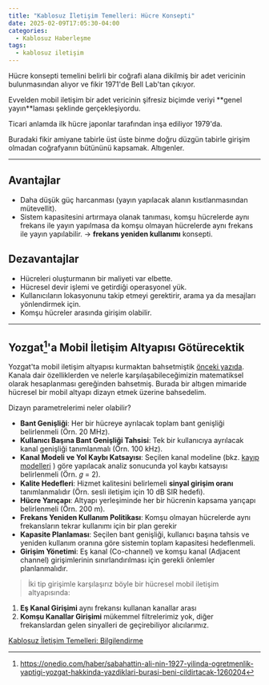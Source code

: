```yaml
---
title: "Kablosuz İletişim Temelleri: Hücre Konsepti"
date: 2025-02-09T17:05:30-04:00
categories:
  - Kablosuz Haberleşme
tags:
  - kablosuz iletişim
---
```


Hücre konsepti temelini belirli bir coğrafi alana dikilmiş bir adet vericinin bulunmasından alıyor ve fikir 1971'de Bell Lab'tan çıkıyor.

Evvelden mobil iletişim bir adet vericinin şifresiz biçimde veriyi **<span class="hover-term" data-tooltip="broadcast">genel yayın</span>**laması şeklinde gerçekleşiyordu.

Ticari anlamda ilk hücre japonlar tarafından inşa ediliyor 1979'da.

Buradaki fikir amiyane tabirle üst üste binme doğru düzgün tabirle girişim olmadan coğrafyanın bütününü kapsamak. Altıgenler. 

---

## Avantajlar
- Daha düşük güç harcanması (yayın yapılacak alanın kısıtlanmasından mütevellit).
- Sistem kapasitesini artırmaya olanak tanıması, komşu hücrelerde aynı frekans ile yayın yapılmasa da komşu olmayan hücrelerde aynı frekans ile yayın yapılabilir. -> **<span class="hover-term" data-tooltip="frequency reuse">frekans yeniden kullanımı</span>** konsepti.

## Dezavantajlar
- Hücreleri oluşturmanın bir maliyeti var elbette.
- Hücresel devir işlemi ve getirdiği operasyonel yük.
- Kullanıcıların lokasyonunu takip etmeyi gerektirir, arama ya da mesajları yönlendirmek için.
- Komşu hücreler arasında girişim olabilir.

---

## Yozgat[^not1]'a Mobil İletişim Altyapısı Götürecektik
Yozgat'ta mobil iletişim altyapısı kurmaktan bahsetmiştik [önceki yazıda](/posts/wireless-communication-wireless-environment). Kanala dair özelliklerden ve nelerle karşılaşabileceğimizin matematiksel olarak hesaplanması gereğinden bahsetmiş. Burada bir altıgen mimaride hücresel bir mobil altyapı dizayn etmek üzerine bahsedelim.

Dizayn parametrelerimi neler olabilir?
- **Bant Genişliği**: Her bir hücreye ayrılacak toplam bant genişliği belirlenmeli (Örn. 20 MHz).
- **Kullanıcı Başına Bant Genişliği Tahsisi**: Tek bir kullanıcıya ayrılacak kanal genişliği tanımlanmalı (Örn. 100 kHz).
- **Kanal Modeli ve **<span class="hover-term" data-tooltip="Path Loss">Yol Kaybı</span>** Katsayısı**: Seçilen kanal modeline (bkz. [kayıp modelleri](/posts/wireless-communication-loss-models) ) göre yapılacak analiz sonucunda yol kaybı katsayısı belirlenmeli (Örn. 𝑔 = 2).
- **Kalite Hedefleri**: Hizmet kalitesini belirlemeli **<span class="hover-term" data-tooltip="signal to interference ratio">sinyal girişim oranı</span>** tanımlanmalıdır (Örn. sesli iletişim için 10 dB SIR hedefi).
- **Hücre Yarıçapı**: Altyapı yerleşiminde her bir hücrenin kapsama yarıçapı belirlenmeli (Örn. 200 m).
- **Frekans Yeniden Kullanım Politikası**: Komşu olmayan hücrelerde aynı frekansların tekrar kullanımı için bir plan gerekir
- **Kapasite Planlaması**: Seçilen bant genişliği, kullanıcı başına tahsis ve yeniden kullanım oranına göre sistemin toplam kapasitesi hedeflenmeli.
- **Girişim Yönetimi**: Eş kanal (Co-channel) ve komşu kanal (Adjacent channel) girişimlerinin sınırlandırılması için gerekli önlemler planlanmalıdır.

> İki tip girişimle karşılaşırız böyle bir hücresel mobil iletişim altyapısında:
1. **<span class="hover-term" data-tooltip="Co-channel Interference">Eş Kanal Girişimi</span>** aynı frekansı kullanan kanallar arası
2. **<span class="hover-term" data-tooltip="Adjacent Channel Interference">Komşu Kanallar Girişimi</span>** mükemmel filtrelerimiz yok, diğer frekanslardan gelen sinyalleri de geçirebiliyor alıcılarımız.

[Kablosuz İletişim Temelleri: Bilgilendirme](/posts/wireless-communication-inform)

[^not1]: https://onedio.com/haber/sabahattin-ali-nin-1927-yilinda-ogretmenlik-yaptigi-yozgat-hakkinda-yazdiklari-burasi-beni-cildirtacak-1260204



